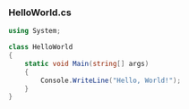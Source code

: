 ### HelloWorld.cs

```csharp
using System;

class HelloWorld
{
    static void Main(string[] args)
    {
        Console.WriteLine("Hello, World!");
    }
}
```